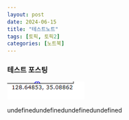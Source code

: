 ```yaml
---
layout: post
date: 2024-06-15
title: "테스트노트"
tags: [토픽, 토픽2]
categories: [노트북]
---
```



### 테스트 포스팅


![0](/assets/img/2024-06-15-테스트노트.md/0.png)

undefinedundefinedundefinedundefined